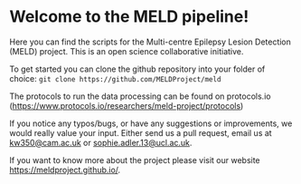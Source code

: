 # Welcome to the MELD pipeline!
Here you can find the scripts for the Multi-centre Epilepsy Lesion Detection (MELD) project. This is an open science collaborative initiative.

To get started you can clone the github repository into your folder of choice:
`git clone https://github.com/MELDProject/meld`

The protocols to run the data processing can be found on protocols.io (https://www.protocols.io/researchers/meld-project/protocols)

If you notice any typos/bugs, or have any suggestions or improvements, we would really value your input. Either send us a pull request, email us at kw350@cam.ac.uk or sophie.adler.13@ucl.ac.uk.

If you want to know more about the project please visit our website https://meldproject.github.io/.


